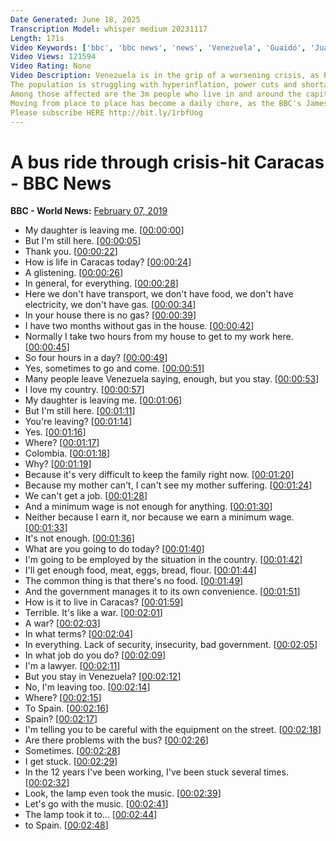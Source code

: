 ```yaml
---
Date Generated: June 18, 2025
Transcription Model: whisper medium 20231117
Length: 171s
Video Keywords: ['bbc', 'bbc news', 'news', 'Venezuela', 'Guaidó', 'Juan Guaidó', 'Maduro', 'Nicolas Maduro', 'President Nicolas Maduro', 'James Reynolds', 'Caracas', 'Venezuela news', 'Venezuela crisis']
Video Views: 121594
Video Rating: None
Video Description: Venezuela is in the grip of a worsening crisis, as President Nicolas Maduro and opposition leader Juan Guaidó battle for power.
The population is struggling with hyperinflation, power cuts and shortages of food and medicine.
Among those affected are the 3m people who live in and around the capital Caracas.
Moving from place to place has become a daily chore, as the BBC's James Reynolds reports as he joins passengers on one of the city's buses.
Please subscribe HERE http://bit.ly/1rbfUog
---
```


# A bus ride through crisis-hit Caracas - BBC News
**BBC - World News:** [February 07, 2019](https://www.youtube.com/watch?v=zaJy25rsXBU)
*  My daughter is leaving me. [[00:00:00](https://www.youtube.com/watch?v=zaJy25rsXBU&t=0.0s)]
*  But I'm still here. [[00:00:05](https://www.youtube.com/watch?v=zaJy25rsXBU&t=5.0s)]
*  Thank you. [[00:00:22](https://www.youtube.com/watch?v=zaJy25rsXBU&t=22.0s)]
*  How is life in Caracas today? [[00:00:24](https://www.youtube.com/watch?v=zaJy25rsXBU&t=24.0s)]
*  A glistening. [[00:00:26](https://www.youtube.com/watch?v=zaJy25rsXBU&t=26.0s)]
*  In general, for everything. [[00:00:28](https://www.youtube.com/watch?v=zaJy25rsXBU&t=28.0s)]
*  Here we don't have transport, we don't have food, we don't have electricity, we don't have gas. [[00:00:34](https://www.youtube.com/watch?v=zaJy25rsXBU&t=34.0s)]
*  In your house there is no gas? [[00:00:39](https://www.youtube.com/watch?v=zaJy25rsXBU&t=39.0s)]
*  I have two months without gas in the house. [[00:00:42](https://www.youtube.com/watch?v=zaJy25rsXBU&t=42.0s)]
*  Normally I take two hours from my house to get to my work here. [[00:00:45](https://www.youtube.com/watch?v=zaJy25rsXBU&t=45.0s)]
*  So four hours in a day? [[00:00:49](https://www.youtube.com/watch?v=zaJy25rsXBU&t=49.0s)]
*  Yes, sometimes to go and come. [[00:00:51](https://www.youtube.com/watch?v=zaJy25rsXBU&t=51.0s)]
*  Many people leave Venezuela saying, enough, but you stay. [[00:00:53](https://www.youtube.com/watch?v=zaJy25rsXBU&t=53.0s)]
*  I love my country. [[00:00:57](https://www.youtube.com/watch?v=zaJy25rsXBU&t=57.0s)]
*  My daughter is leaving me. [[00:01:06](https://www.youtube.com/watch?v=zaJy25rsXBU&t=66.0s)]
*  But I'm still here. [[00:01:11](https://www.youtube.com/watch?v=zaJy25rsXBU&t=71.0s)]
*  You're leaving? [[00:01:14](https://www.youtube.com/watch?v=zaJy25rsXBU&t=74.0s)]
*  Yes. [[00:01:16](https://www.youtube.com/watch?v=zaJy25rsXBU&t=76.0s)]
*  Where? [[00:01:17](https://www.youtube.com/watch?v=zaJy25rsXBU&t=77.0s)]
*  Colombia. [[00:01:18](https://www.youtube.com/watch?v=zaJy25rsXBU&t=78.0s)]
*  Why? [[00:01:19](https://www.youtube.com/watch?v=zaJy25rsXBU&t=79.0s)]
*  Because it's very difficult to keep the family right now. [[00:01:20](https://www.youtube.com/watch?v=zaJy25rsXBU&t=80.0s)]
*  Because my mother can't, I can't see my mother suffering. [[00:01:24](https://www.youtube.com/watch?v=zaJy25rsXBU&t=84.0s)]
*  We can't get a job. [[00:01:28](https://www.youtube.com/watch?v=zaJy25rsXBU&t=88.0s)]
*  And a minimum wage is not enough for anything. [[00:01:30](https://www.youtube.com/watch?v=zaJy25rsXBU&t=90.0s)]
*  Neither because I earn it, nor because we earn a minimum wage. [[00:01:33](https://www.youtube.com/watch?v=zaJy25rsXBU&t=93.0s)]
*  It's not enough. [[00:01:36](https://www.youtube.com/watch?v=zaJy25rsXBU&t=96.0s)]
*  What are you going to do today? [[00:01:40](https://www.youtube.com/watch?v=zaJy25rsXBU&t=100.0s)]
*  I'm going to be employed by the situation in the country. [[00:01:42](https://www.youtube.com/watch?v=zaJy25rsXBU&t=102.0s)]
*  I'll get enough food, meat, eggs, bread, flour. [[00:01:44](https://www.youtube.com/watch?v=zaJy25rsXBU&t=104.0s)]
*  The common thing is that there's no food. [[00:01:49](https://www.youtube.com/watch?v=zaJy25rsXBU&t=109.0s)]
*  And the government manages it to its own convenience. [[00:01:51](https://www.youtube.com/watch?v=zaJy25rsXBU&t=111.0s)]
*  How is it to live in Caracas? [[00:01:59](https://www.youtube.com/watch?v=zaJy25rsXBU&t=119.0s)]
*  Terrible. It's like a war. [[00:02:01](https://www.youtube.com/watch?v=zaJy25rsXBU&t=121.0s)]
*  A war? [[00:02:03](https://www.youtube.com/watch?v=zaJy25rsXBU&t=123.0s)]
*  In what terms? [[00:02:04](https://www.youtube.com/watch?v=zaJy25rsXBU&t=124.0s)]
*  In everything. Lack of security, insecurity, bad government. [[00:02:05](https://www.youtube.com/watch?v=zaJy25rsXBU&t=125.0s)]
*  In what job do you do? [[00:02:09](https://www.youtube.com/watch?v=zaJy25rsXBU&t=129.0s)]
*  I'm a lawyer. [[00:02:11](https://www.youtube.com/watch?v=zaJy25rsXBU&t=131.0s)]
*  But you stay in Venezuela? [[00:02:12](https://www.youtube.com/watch?v=zaJy25rsXBU&t=132.0s)]
*  No, I'm leaving too. [[00:02:14](https://www.youtube.com/watch?v=zaJy25rsXBU&t=134.0s)]
*  Where? [[00:02:15](https://www.youtube.com/watch?v=zaJy25rsXBU&t=135.0s)]
*  To Spain. [[00:02:16](https://www.youtube.com/watch?v=zaJy25rsXBU&t=136.0s)]
*  Spain? [[00:02:17](https://www.youtube.com/watch?v=zaJy25rsXBU&t=137.0s)]
*  I'm telling you to be careful with the equipment on the street. [[00:02:18](https://www.youtube.com/watch?v=zaJy25rsXBU&t=138.0s)]
*  Are there problems with the bus? [[00:02:26](https://www.youtube.com/watch?v=zaJy25rsXBU&t=146.0s)]
*  Sometimes. [[00:02:28](https://www.youtube.com/watch?v=zaJy25rsXBU&t=148.0s)]
*  I get stuck. [[00:02:29](https://www.youtube.com/watch?v=zaJy25rsXBU&t=149.0s)]
*  In the 12 years I've been working, I've been stuck several times. [[00:02:32](https://www.youtube.com/watch?v=zaJy25rsXBU&t=152.0s)]
*  Look, the lamp even took the music. [[00:02:39](https://www.youtube.com/watch?v=zaJy25rsXBU&t=159.0s)]
*  Let's go with the music. [[00:02:41](https://www.youtube.com/watch?v=zaJy25rsXBU&t=161.0s)]
*  The lamp took it to... [[00:02:44](https://www.youtube.com/watch?v=zaJy25rsXBU&t=164.0s)]
*  to Spain. [[00:02:48](https://www.youtube.com/watch?v=zaJy25rsXBU&t=168.0s)]
